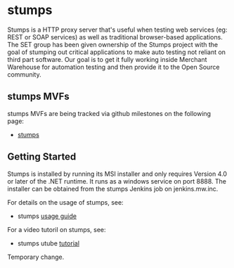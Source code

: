 stumps
======

Stumps is a HTTP proxy server that's useful when testing web services (eg: REST or SOAP services) as well as traditional browser-based applications. The SET group has been given ownership of the Stumps project with the goal of stumping out critical applications to make auto testing not reliant on third part software.  Our goal is to get it fully working inside Merchant Warehouse for automation testing and then provide it to the Open Source community.

stumps MVFs
-----------
stumps MVFs are being tracked via github milestones on the following page:

* [stumps](https://github.com/merchantwarehouse/stumps/wiki/MW-Stumps)

Getting Started
---------------
Stumps is installed by running its MSI installer and only requires Version 4.0 or later of the .NET runtime.  It runs as a windows service on port 8888. The installer can be obtained from the stumps Jenkins job on jenkins.mw.inc.

For details on the usage of stumps, see:
* stumps [usage guide](https://confluence.mw.inc/display/EN/Eng+QA+Tool%3A+Stumps%3A+Usage+Guide)

For a video tutoril on stumps, see:
* stumps utube [tutorial](http://www.youtube.com/watch?v=5dcJQiawKQ4)

Temporary change.
